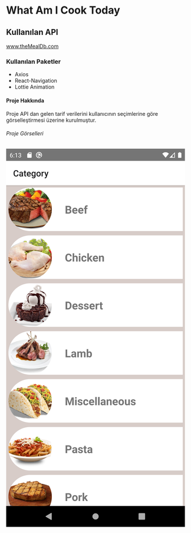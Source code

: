 # What Am I Cook Today

## Kullanılan API

www.theMealDb.com

### Kullanılan Paketler

- Axios
- React-Navigation
- Lottie Animation

#### Proje Hakkında

Proje API dan gelen tarif verilerini kullanıcının seçimlerine göre görselleştirmesi üzerine kurulmuştur.

###### Proje Görselleri

![Category Page](https://github.com/batuhanbaybas/whatIamCook/blob/master/src/ReadmeAssets/Category.png)
